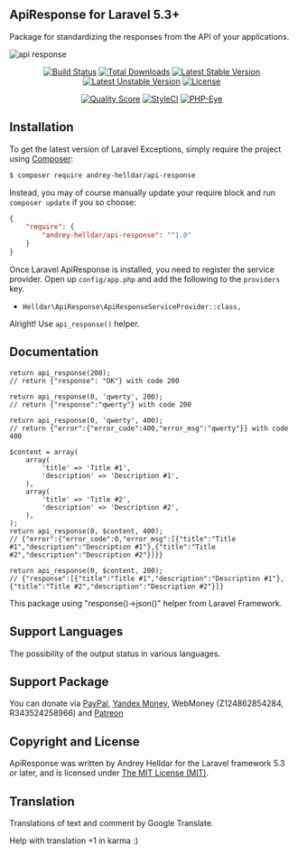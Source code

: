 ## ApiResponse for Laravel 5.3+

Package for standardizing the responses from the API of your applications.

![api response](https://cloud.githubusercontent.com/assets/10347617/23128374/0f02ede0-f7c2-11e6-8b9a-a7d0d265859b.jpg)

<p align="center">
<a href="https://travis-ci.org/andrey-helldar/api-response"><img src="https://travis-ci.org/andrey-helldar/api-response.svg?branch=master&style=flat-square" alt="Build Status" /></a>
<a href="https://packagist.org/packages/andrey-helldar/api-response"><img src="https://img.shields.io/packagist/dt/andrey-helldar/api-response.svg?style=flat-square" alt="Total Downloads" /></a>
<a href="https://packagist.org/packages/andrey-helldar/api-response"><img src="https://poser.pugx.org/andrey-helldar/api-response/v/stable?format=flat-square" alt="Latest Stable Version" /></a>
<a href="https://packagist.org/packages/andrey-helldar/api-response"><img src="https://poser.pugx.org/andrey-helldar/api-response/v/unstable?format=flat-square" alt="Latest Unstable Version" /></a>
<a href="https://github.com/andrey-helldar/api-response"><img src="https://poser.pugx.org/andrey-helldar/api-response/license?format=flat-square" alt="License" /></a>
</p>


<p align="center">
<a href="https://github.com/andrey-helldar/api-response"><img src="https://img.shields.io/scrutinizer/g/andrey-helldar/api-response.svg?style=flat-square" alt="Quality Score" /></a>
<a href="https://styleci.io/repos/82566268"><img src="https://styleci.io/repos/82566268/shield" alt="StyleCI" /></a>
<a href="https://php-eye.com/package/andrey-helldar/api-response"><img src="https://php-eye.com/badge/andrey-helldar/api-response/tested.svg?style=flat-square" alt="PHP-Eye" /></a>
</p>


## Installation

To get the latest version of Laravel Exceptions, simply require the project using [Composer](https://getcomposer.org/):

```bash
$ composer require andrey-helldar/api-response
```

Instead, you may of course manually update your require block and run `composer update` if you so choose:

```json
{
    "require": {
        "andrey-helldar/api-response": "^1.0"
    }
}
```

Once Laravel ApiResponse is installed, you need to register the service provider. Open up `config/app.php` and add the following to the `providers` key.

* `Helldar\ApiResponse\ApiResponseServiceProvider::class,`

Alright! Use `api_response()` helper.


## Documentation

    return api_response(200);
    // return {"response": "OK"} with code 200
    
    return api_response(0, 'qwerty', 200);
    // return {"response":"qwerty"} with code 200
    
    return api_response(0, 'qwerty', 400);
    // return {"error":{"error_code":400,"error_msg":"qwerty"}} with code 400
    
    $content = array(
        array(
            'title' => 'Title #1',
            'description' => 'Description #1',
        ),
        array(
            'title' => 'Title #2',
            'description' => 'Description #2',
        ),
    );
    return api_response(0, $content, 400);
    // {"error":{"error_code":0,"error_msg":[{"title":"Title #1","description":"Description #1"},{"title":"Title #2","description":"Description #2"}]}}
    
    return api_response(0, $content, 200);
    // {"response":[{"title":"Title #1","description":"Description #1"},{"title":"Title #2","description":"Description #2"}]}
    
This package using "response()->json()" helper from Laravel Framework.


## Support Languages

The possibility of the output status in various languages.


## Support Package

You can donate via [PayPal](https://www.paypal.com/cgi-bin/webscr?cmd=_s-xclick&hosted_button_id=94B8LCPAPJ5VG), [Yandex Money](https://money.yandex.ru/quickpay/shop-widget?account=410012608840929&quickpay=shop&payment-type-choice=on&mobile-payment-type-choice=on&writer=seller&targets=Andrey+Helldar%3A+Open+Source+Projects&targets-hint=&default-sum=&button-text=04&mail=on&successURL=), WebMoney (Z124862854284, R343524258966) and [Patreon](https://www.patreon.com/helldar)


## Copyright and License

ApiResponse was written by Andrey Helldar for the Laravel framework 5.3 or later, and is licensed under [The MIT License (MIT)](LICENSE).


## Translation

Translations of text and comment by Google Translate.

Help with translation +1 in karma :)
